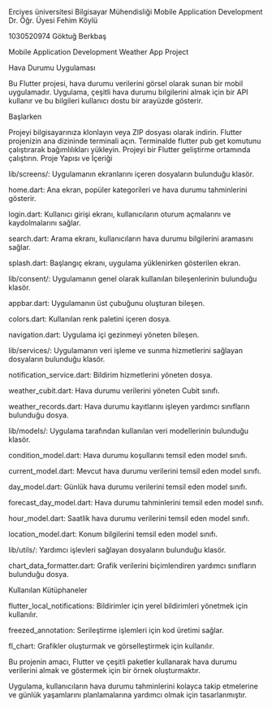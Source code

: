Erciyes üniversitesi 
Bilgisayar Mühendisliği
Mobile Application Development
Dr. Öğr. Üyesi Fehim Köylü

1030520974 Göktuğ Berkbaş



Mobile Application Development Weather App Project

Hava Durumu Uygulaması

Bu Flutter projesi, hava durumu verilerini görsel olarak sunan bir mobil uygulamadır. Uygulama, çeşitli hava durumu bilgilerini almak için bir API kullanır ve bu bilgileri kullanıcı dostu bir arayüzde gösterir.

Başlarken

Projeyi bilgisayarınıza klonlayın veya ZIP dosyası olarak indirin.
Flutter projenizin ana dizininde terminali açın.
Terminalde flutter pub get komutunu çalıştırarak bağımlılıkları yükleyin.
Projeyi bir Flutter geliştirme ortamında çalıştırın.
Proje Yapısı ve İçeriği

lib/screens/: Uygulamanın ekranlarını içeren dosyaların bulunduğu klasör.

home.dart: Ana ekran, popüler kategorileri ve hava durumu tahminlerini gösterir.

login.dart: Kullanıcı girişi ekranı, kullanıcıların oturum açmalarını ve kaydolmalarını sağlar.

search.dart: Arama ekranı, kullanıcıların hava durumu bilgilerini aramasını sağlar.

splash.dart: Başlangıç ekranı, uygulama yüklenirken gösterilen ekran.

lib/consent/: Uygulamanın genel olarak kullanılan bileşenlerinin bulunduğu klasör.

appbar.dart: Uygulamanın üst çubuğunu oluşturan bileşen.

colors.dart: Kullanılan renk paletini içeren dosya.

navigation.dart: Uygulama içi gezinmeyi yöneten bileşen.

lib/services/: Uygulamanın veri işleme ve sunma hizmetlerini sağlayan dosyaların bulunduğu klasör.

notification_service.dart: Bildirim hizmetlerini yöneten dosya.

weather_cubit.dart: Hava durumu verilerini yöneten Cubit sınıfı.

weather_records.dart: Hava durumu kayıtlarını işleyen yardımcı sınıfların bulunduğu dosya.

lib/models/: Uygulama tarafından kullanılan veri modellerinin bulunduğu klasör.

condition_model.dart: Hava durumu koşullarını temsil eden model sınıfı.

current_model.dart: Mevcut hava durumu verilerini temsil eden model sınıfı.

day_model.dart: Günlük hava durumu verilerini temsil eden model sınıfı.

forecast_day_model.dart: Hava durumu tahminlerini temsil eden model sınıfı.

hour_model.dart: Saatlik hava durumu verilerini temsil eden model sınıfı.

location_model.dart: Konum bilgilerini temsil eden model sınıfı.

lib/utils/: Yardımcı işlevleri sağlayan dosyaların bulunduğu klasör.

chart_data_formatter.dart: Grafik verilerini biçimlendiren yardımcı sınıfların bulunduğu dosya.


Kullanılan Kütüphaneler

flutter_local_notifications: Bildirimler için yerel bildirimleri yönetmek için kullanılır.

freezed_annotation: Serileştirme işlemleri için kod üretimi sağlar.

fl_chart: Grafikler oluşturmak ve görselleştirmek için kullanılır.

Bu projenin amacı, Flutter ve çeşitli paketler kullanarak hava durumu verilerini almak ve göstermek için bir örnek oluşturmaktır. 

Uygulama, kullanıcıların hava durumu tahminlerini kolayca takip etmelerine ve günlük yaşamlarını planlamalarına yardımcı olmak için tasarlanmıştır.
